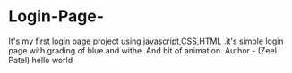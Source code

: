 # Login-Page-
It's my first login page project using javascript,CSS,HTML .it's simple login page with grading of blue and withe .And bit of animation. 
Author - (Zeel Patel)
hello world